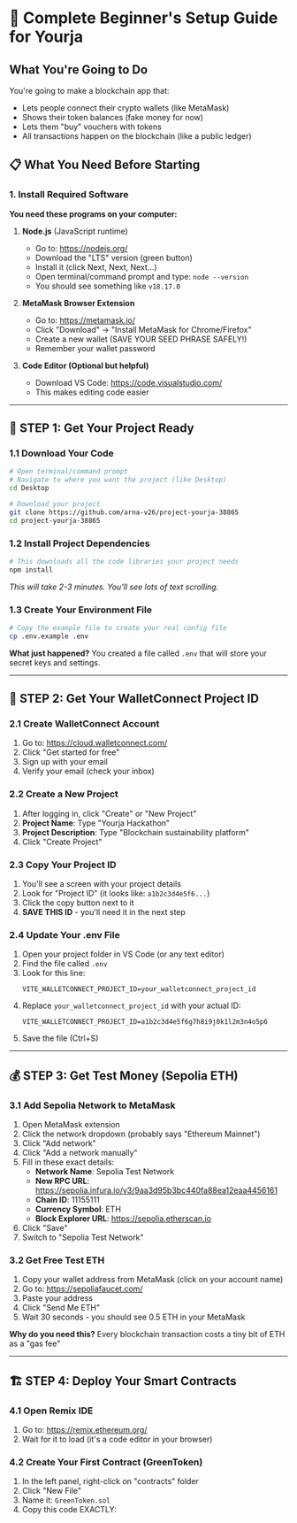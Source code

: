 # 🚀 Complete Beginner's Setup Guide for Yourja

## What You're Going to Do

You're going to make a blockchain app that:
- Lets people connect their crypto wallets (like MetaMask)
- Shows their token balances (fake money for now)
- Lets them "buy" vouchers with tokens
- All transactions happen on the blockchain (like a public ledger)

## 📋 What You Need Before Starting

### 1. Install Required Software
**You need these programs on your computer:**

1. **Node.js** (JavaScript runtime)
   - Go to: https://nodejs.org/
   - Download the "LTS" version (green button)
   - Install it (click Next, Next, Next...)
   - Open terminal/command prompt and type: `node --version`
   - You should see something like `v18.17.0`

2. **MetaMask Browser Extension**
   - Go to: https://metamask.io/
   - Click "Download" → "Install MetaMask for Chrome/Firefox"
   - Create a new wallet (SAVE YOUR SEED PHRASE SAFELY!)
   - Remember your wallet password

3. **Code Editor (Optional but helpful)**
   - Download VS Code: https://code.visualstudio.com/
   - This makes editing code easier

---

## 🎯 STEP 1: Get Your Project Ready

### 1.1 Download Your Code
```bash
# Open terminal/command prompt
# Navigate to where you want the project (like Desktop)
cd Desktop

# Download your project
git clone https://github.com/arna-v26/project-yourja-38865
cd project-yourja-38865
```

### 1.2 Install Project Dependencies
```bash
# This downloads all the code libraries your project needs
npm install
```
*This will take 2-3 minutes. You'll see lots of text scrolling.*

### 1.3 Create Your Environment File
```bash
# Copy the example file to create your real config file
cp .env.example .env
```

**What just happened?** You created a file called `.env` that will store your secret keys and settings.

---

## 🔑 STEP 2: Get Your WalletConnect Project ID

### 2.1 Create WalletConnect Account
1. Go to: https://cloud.walletconnect.com/
2. Click "Get started for free"
3. Sign up with your email
4. Verify your email (check your inbox)

### 2.2 Create a New Project
1. After logging in, click "Create" or "New Project"
2. **Project Name**: Type "Yourja Hackathon"
3. **Project Description**: Type "Blockchain sustainability platform"
4. Click "Create Project"

### 2.3 Copy Your Project ID
1. You'll see a screen with your project details
2. Look for "Project ID" (it looks like: `a1b2c3d4e5f6...`)
3. Click the copy button next to it
4. **SAVE THIS ID** - you'll need it in the next step

### 2.4 Update Your .env File
1. Open your project folder in VS Code (or any text editor)
2. Find the file called `.env`
3. Look for this line:
   ```
   VITE_WALLETCONNECT_PROJECT_ID=your_walletconnect_project_id
   ```
4. Replace `your_walletconnect_project_id` with your actual ID:
   ```
   VITE_WALLETCONNECT_PROJECT_ID=a1b2c3d4e5f6g7h8i9j0k1l2m3n4o5p6
   ```
5. Save the file (Ctrl+S)

---

## 💰 STEP 3: Get Test Money (Sepolia ETH)

### 3.1 Add Sepolia Network to MetaMask
1. Open MetaMask extension
2. Click the network dropdown (probably says "Ethereum Mainnet")
3. Click "Add network" 
4. Click "Add a network manually"
5. Fill in these exact details:
   - **Network Name**: Sepolia Test Network
   - **New RPC URL**: https://sepolia.infura.io/v3/9aa3d95b3bc440fa88ea12eaa4456161
   - **Chain ID**: 11155111
   - **Currency Symbol**: ETH
   - **Block Explorer URL**: https://sepolia.etherscan.io
6. Click "Save"
7. Switch to "Sepolia Test Network"

### 3.2 Get Free Test ETH
1. Copy your wallet address from MetaMask (click on your account name)
2. Go to: https://sepoliafaucet.com/
3. Paste your address
4. Click "Send Me ETH"
5. Wait 30 seconds - you should see 0.5 ETH in your MetaMask

**Why do you need this?** Every blockchain transaction costs a tiny bit of ETH as a "gas fee"

---

## 🏗️ STEP 4: Deploy Your Smart Contracts

### 4.1 Open Remix IDE
1. Go to: https://remix.ethereum.org/
2. Wait for it to load (it's a code editor in your browser)

### 4.2 Create Your First Contract (GreenToken)
1. In the left panel, right-click on "contracts" folder
2. Click "New File"
3. Name it: `GreenToken.sol`
4. Copy this code EXACTLY: